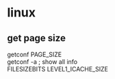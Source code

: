 # linux

## get page size
getconf PAGE\_SIZE  
getconf -a  ; show all info  
FILESIZEBITS   LEVEL1\_ICACHE\_SIZE  



